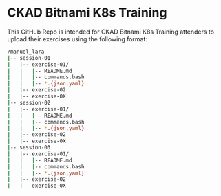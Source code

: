 # CKAD Bitnami K8s Training

This GitHub Repo is intended for CKAD Bitnami K8s Training attenders to upload their exercises using the following format:

```bash
/manuel_lara
|-- session-01
|   |-- exercise-01/
|   |   |-- README.md
|   |   |-- commands.bash
|   |   |-- *.{json,yaml}
|   |-- exercise-02
|   |-- exercise-0X
|-- session-02
|   |-- exercise-01/
|   |   |-- README.md
|   |   |-- commands.bash
|   |   |-- *.{json,yaml}
|   |-- exercise-02
|   |-- exercise-0X
|-- session-03
|   |-- exercise-01/
|   |   |-- README.md
|   |   |-- commands.bash
|   |   |-- *.{json,yaml}
|   |-- exercise-02
|   |-- exercise-0X
```

